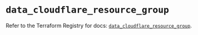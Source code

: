 # `data_cloudflare_resource_group`

Refer to the Terraform Registry for docs: [`data_cloudflare_resource_group`](https://registry.terraform.io/providers/cloudflare/cloudflare/5.8.2/docs/data-sources/resource_group).
